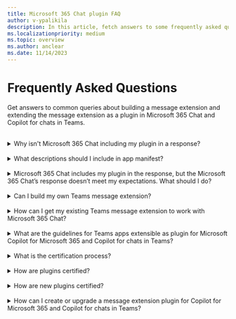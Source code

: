 ```yaml
---
title: Microsoft 365 Chat plugin FAQ
author: v-ypalikila
description: In this article, fetch answers to some frequently asked questions while building a plugin for Microsoft Copilot for Microsoft 365 and Copilot for chats in Teams.
ms.localizationpriority: medium
ms.topic: overview
ms.author: anclear
ms.date: 11/14/2023
---
```


# Frequently Asked Questions

Get answers to common queries about building a message extension and extending the message extension as a plugin in Microsoft 365 Chat and Copilot for chats in Teams.

</br>
<details>

<summary>Why isn't Microsoft 365 Chat including my plugin in a response?</summary>

Ensure your app manifest (previously called Teams app manifest) is descriptive. The app manifest helps in plugin matching in response to a user prompt. Also, ensure that you upload the app package to Outlook and interacted with the app, including authentication.

If the problem continues, use the thumbs down indicator in the Microsoft 365 Chat reply and prefix your reply with [MessageExtension].

</details>
</br>
<details>

<summary> What descriptions should I include in app manifest? </summary>

Here's an example description that work for NPM Finder.

```json
 "name": { 

        "short": "NPM Finder", 

        "full": "Nuget Package Manager Finder" 

    }, 

    "description": { 

        "short": "Returns information about available NPM packages", 

        "full": "The Nuget Package Manager (NPM) Finder application provides information (such as title and description) about Nuget packages available in the global NPM catalog." 

    }, 

… 

            "commands": [ 

                { 

                    "id": "searchQuery", 

                    "context": [ 

                        "compose", 

                        "commandBox" 

                    ], 

                    "description": "Searches the global NPM catalog for available packages", 

                    "title": "Search", 

                    "type": "query", 

                    "parameters": [ 

                        { 

                            "name": "searchQuery", 

                            "title": "Search Query", 

                            "description": "A package name or description of capability to search", 

                            "inputType": "text" 

                        } 

                    ] 

```

</details>
</br>
<details>

<summary> Microsoft 365 Chat includes my plugin in the response, but the Microsoft 365 Chat’s response doesn’t meet my expectations. What should I do?</summary>

Use the downvoting option in the Microsoft 365 Chat reply and prefix your reply with [MessageExtension].

</details>
</br>
<details>

<summary> Can I build my own Teams message extension? </summary>

Yes, you can. Ensure that you have a descriptive app manifest and upload the app to Outlook and interacted with it.</br>
</details>
</br>
<details>

<summary> How can I get my existing Teams message extension to work with Microsoft 365 Chat? </summary>

1. Register the bot channel in Azure Bot Service.
1. Upload the app to Outlook.

</details>
</br>

<details>
<summary>What are the guidelines for Teams apps extensible as plugin for Microsoft Copilot for Microsoft 365 and Copilot for chats in Teams? </summary>

You can read the [Teams Store validation guidelines](../concepts/deploy-and-publish/appsource/prepare/teams-store-validation-guidelines.md#teams-apps-extensible-as-plugin-for-microsoft-copilot-for-microsoft-365) for Teams apps extensible as plugin for Microsoft Copilot for Microsoft 365 and Copilot for chats in Teams.

</details>
</br>

<details>

<summary> What is the certification process?</summary>

After publishing the plugin, start the App Compliance flow in Partner Center. If [Publisher verification](/entra/identity-platform/publisher-verification-overview) is incomplete, ensure that the App Compliance flow is completed before Microsoft 365 Certification. Then, complete [Publisher Attestation](/microsoft-365-app-certification/docs/attestation), which gathers self-attested data about the plugin, company, and operations. For more information, see [Microsoft 365 App Compliance Program](/microsoft-365-app-certification/overview).

To start the [Microsoft 365 Certification process](/microsoft-365-app-certification/docs/certification), upload initial documents that define the assessment scope for the plugin and operating environment. Depending on the scope, provide evidence for specific controls related to application security, operational security, and data handling or privacy. If you build your plugin on Azure, you can use the App Compliance Automation Tool (ACAT) to scan the environment and generate evidence for several controls, reducing the manual workload. For more information, see [App Compliance Automation Tool for Microsoft 365](/microsoft-365-app-certification/docs/acat-overview).

</details>
</br>
<details>

<summary> How are plugins certified?</summary>

After the app passes the proactive validation, developers of both existing and new message extensions that aren't certified will be encouraged to certify their plugin. This is communicated through an email confirming their message extension is validated.
</details>
</br>
<details>

<summary> How are new plugins certified?</summary>

Developers will be encouraged to certify their new plugin after successfully completing validation.
</details>
</br>

<details>
<summary>How can I create or upgrade a message extension plugin for Copilot for Microsoft 365 and Copilot for chats in Teams?</summary>

 You can [create or upgrade a message extension as a plugin in Copilot for Microsoft 365 and Copilot for chats in Teams](build-bot-based-plugin.md) to interact with third-party tools and services and achieve more with Copilot for Microsoft 365. Additionally, your extensions must meet the standards for compliance, performance, security, and user experience outlined in [guidelines to create or upgrade a message extension plugin for Copilot for Microsoft 365 and Copilot for chats in Teams](high-quality-message-extension.md).
</details>
